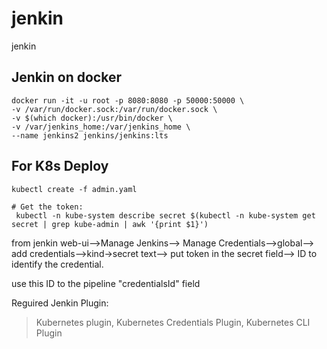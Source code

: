 # jenkin
jenkin

## Jenkin on docker 
```
docker run -it -u root -p 8080:8080 -p 50000:50000 \
-v /var/run/docker.sock:/var/run/docker.sock \
-v $(which docker):/usr/bin/docker \
-v /var/jenkins_home:/var/jenkins_home \
--name jenkins2 jenkins/jenkins:lts
```

## For K8s Deploy

```
kubectl create -f admin.yaml

# Get the token:
 kubectl -n kube-system describe secret $(kubectl -n kube-system get secret | grep kube-admin | awk '{print $1}')
```

from jenkin web-ui-->Manage Jenkins--> Manage Credentials-->global--> add credentials-->kind->secret text--> put token in the secret field--> ID to identify the credential. 

use  this ID to the pipeline "credentialsId" field

Reguired Jenkin Plugin:

> Kubernetes plugin,
> 	Kubernetes Credentials Plugin,
> 		Kubernetes CLI Plugin


